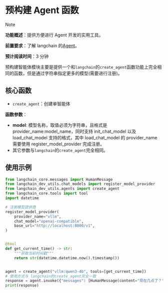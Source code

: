 # 预构建 Agent 函数

> [!NOTE]
>
> **功能概述**：提供方便进行 Agent 开发的实用工具。
>
> **前置要求**：了解 langchain 的[Agent](https://docs.langchain.com/oss/python/langchain/agents)。
>
> **预计阅读时间**：3 分钟

预构建智能体模块主要是提供一个和`langchain`的`create_agent`函数功能上完全相同的函数，但是通过字符串指定更多的模型(需要进行注册)。

## 核心函数

- `create_agent`：创建单智能体

**函数参数**：

- **model**: 模型名称，取值必须为字符串，且格式是 provider_name:model_name，同时支持 init_chat_model 以及 load_chat_model 支持的格式，其中 load_chat_model 的 provider_name 需要使用 register_model_provider 完成注册。
- 其它参数与`langchain`的`create_agent`完全相同。

## 使用示例

```python
from langchain_core.messages import HumanMessage
from langchain_dev_utils.chat_models import register_model_provider
from langchain_dev_utils.agents import create_agent
from langchain_core.tools import tool
import datetime

# 注册模型提供商
register_model_provider(
    provider_name="vllm",
    chat_model="openai-compatible",
    base_url="http://localhost:8000/v1",
)


@tool
def get_current_time() -> str:
    """获取当前时间戳"""
    return str(datetime.datetime.now().timestamp())


agent = create_agent("vllm:qwen3-4b", tools=[get_current_time])
# 使用方式与 langchain的create_agent完全一致
response = agent.invoke({"messages": [HumanMessage(content="现在几点了？")]})
print(response)
```
